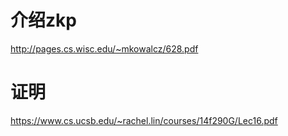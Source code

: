 # 介绍zkp 

http://pages.cs.wisc.edu/~mkowalcz/628.pdf

# 证明 

https://www.cs.ucsb.edu/~rachel.lin/courses/14f290G/Lec16.pdf

